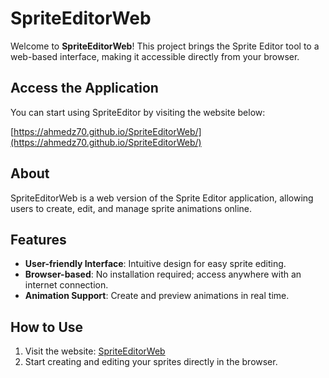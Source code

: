 # SpriteEditorWeb

Welcome to **SpriteEditorWeb**! This project brings the Sprite Editor tool to a web-based interface, making it accessible directly from your browser.

## Access the Application

You can start using SpriteEditor by visiting the website below:

[https://ahmedz70.github.io/SpriteEditorWeb/](https://ahmedz70.github.io/SpriteEditorWeb/)

## About

SpriteEditorWeb is a web version of the Sprite Editor application, allowing users to create, edit, and manage sprite animations online.

## Features

- **User-friendly Interface**: Intuitive design for easy sprite editing.
- **Browser-based**: No installation required; access anywhere with an internet connection.
- **Animation Support**: Create and preview animations in real time.

## How to Use

1. Visit the website: [SpriteEditorWeb](https://ahmedz70.github.io/SpriteEditorWeb/)
2. Start creating and editing your sprites directly in the browser.
